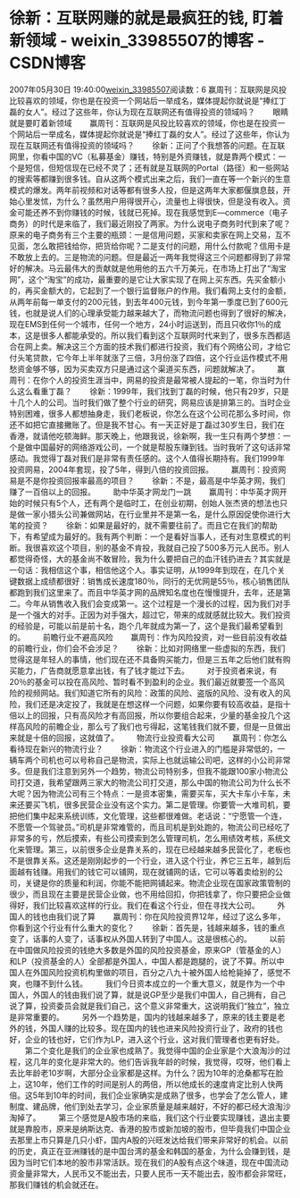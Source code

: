 # 徐新：互联网赚的就是最疯狂的钱, 盯着新领域 - weixin_33985507的博客 - CSDN博客
2007年05月30日 19:40:00[weixin_33985507](https://me.csdn.net/weixin_33985507)阅读数：6
赢周刊：互联网是风投比较喜欢的领域，你也是在投资一个网站后一举成名，媒体提起你就说是“捧红丁磊的女人”。经过了这些年，你认为现在互联网还有值得投资的领域吗？ 
　　眼睛就是要盯着新领域
　　赢周刊：互联网是风投比较喜欢的领域，你也是在投资一个网站后一举成名，媒体提起你就说是“捧红丁磊的女人”。经过了这些年，你认为现在互联网还有值得投资的领域吗？
　　徐新：正问了个我想答的问题。在互联网里，你看中国的VC（私募基金）赚钱，特别是外资赚钱，就是靠两个模式：一个是短信，但短信现在已经不灵了；还有就是互联网的Portal（路径）和一些网站的搜索等都赚到很多钱。自从这两个模式出来之后，我们一直在等一个新兴的生意模式的爆发。两年前视频和对话等都有很多人投，但是这两年大家都偃旗息鼓，开始心里发怵，为什么？虽然用户用得很开心，流量也上得很快，但是没有收入。资金可能还养不到你赚钱的时候，钱就已死掉。现在我感觉到E—commerce（电子商务）的时代是来临了，我们最近刚投了两家。为什么说电子商务时代到来了呢？原来的电子商务有三个主要的瓶颈：一是信用问题，买家和卖家在网上交易，互不见面，怎么敢把钱给你，把货给你呢？二是支付的问题，用什么付款呢？信用卡是不敢放上去的。三是物流的问题。但是最近一两年我觉得这三个问题都得到了非常好的解决。马云最伟大的贡献就是他用他的五六千万美元，在市场上打出了“淘宝网”，这个“淘宝”的成功，最重要的是它让大家实现了在网上买东西。先买金额小的，再买金额大的，它起到了一个银行监督账户的作用。我们看网上支付的金额，从两年前每一单支付的200元钱，到去年400元钱，到今年第一季度已到了600元钱，也就是说人们的心理承受能力越来越大了，而物流问题也得到了很好的解决，现在EMS到任何一个城市，任何一个地方，24小时运送到，而且只收你1％的成本，这是很多人都能承受的。所以我们看到这个互联网时代来到了，很多东西都适合在网上卖。解决这三个方面的技术我们都进行投资，我们有个网络公司，才给它付头笔贷款，它今年上半年就涨了三倍，3月份涨了四倍，这个行业运作模式不用愁资金够不够，因为买卖双方只是通过这个渠道买东西，问题就解决了。
　　赢周刊：在你个人的投资生涯当中，网易的投资是最常被人提起的一笔，你当时为什么这么看重丁磊？
　　徐新：1999年，我们找到丁磊的时候，他只有29岁，只是十几个人的公司。当时我们做了整个行业的研究，网易应该是排第三的。当时企业特别困难，很多人都想抽身走，我们老板说，你怎么在这个公司花那么多时间，你还不如把它直接撇账了。但是我不甘心。有一天正好是丁磊过30岁生日，我们在香港，就请他吃顿海鲜。那天晚上，他跟我说，徐新啊，我一生只有两个梦想：一个是做中国最好的网络游戏公司，一个就是帮股东赚到钱。当时我听了这句话非常感动。我觉得丁磊对我们是非常有责任感的。这个人值得长期持有。我们1999年投资网易，2004年套现，投了5年，得到八倍的投资回报。
　　赢周刊：投资网易是不是你投资回报率最高的项目？
　　徐新：不是，最高是中华英才网，我们赚了一百倍以上的回报。
　　助中华英才网龙门一跳
　　赢周刊：中华英才网开始的时候只有5个人，还有两个是临时工，在创业初期，创始人张杰贤的想法也只是做一家小猎头公司兼做网站，在行业里并不是第一名，是什么原因促使你进行大笔的投资？
　　徐新：如果是最好的，就不需要往前了。而且它在我们的帮助下，有希望成为最好的。我有两个判断：一个是看好当事人，还有对生意模式的判断。我很喜欢这个项目，别的基金不肯投，我就自己投了500多万元人民币。别人都觉得奇怪，大的基金尚不敢冒险，我为什么要把自己的血汗钱扔进去？其实就是一句话：我相信这个事，相信他这个人。事实证明，从1999年到现在，在几个关键数据上成绩都很好：销售成长速度180％，同行的无优网是55％，核心销售团队都跑到我们这里来了。而且中华英才网的品牌知名度也在慢慢提升，去年，还是第二。今年从销售收入我们会变成第一。这个过程是一个漫长的过程，因为我们对手是一个强大的对手。正因为对手强大，超过它，带来的成就感就比较大。我们投资的经验是，可能以前是前十名，跑个几年就成为第一了，这个是我们最希望看到的。
　　前瞻行业不避高风险
　　赢周刊：作为风险投资，对一些目前没有收益的前瞻行业，你们会不会涉足？
　　徐新：比如对网络里一些虚拟的东西，我们觉得这是年轻人的事情，他们现在还不具备购买能力，但是三五年之后他们就有购买能力，广告商就愿意拿出钱，有了钱才能过下去。
　　对于投资者来说，有20％的基金可以投在高风险、暂时看不到盈利的企业。我们最近就要签一个高风险的视频网站。我们知道它所有的风险：政策的风险、盗版的风险、没有收入的风险，我们还是决定投了，我就是在想这样一个问题，如果你要有较高收益，是指十倍以上的回报，只有高风险才有高回报，所以你要组合起来，少量的基金投几个这样高风险的前瞻企业，那么亏了我们也亏得起，这笔钱我们就不要，但是一旦做出来就是十倍的回报，这就值了。
　　物流行业投资看大公司
　　赢周刊：你怎么看待现在新兴的物流行业？
　　徐新：物流这个行业进入的门槛是非常低的，一辆车两个司机也可以号称自己是物流，实际上也就运输公司吧，这样的小公司非常多。但是我们注意到另外一个趋势，物流公司特别多，但我不能跟100家小物流公司打交道，我希望跟两三家大的物流公司打交道，那么中国的物流公司为什么长不大呢？因为物流公司有三个特点：一是资本密集，需要买车，买大卡车小卡车，未来还要买飞机，很多民营企业没有这个实力。第二是管理。你要管一大堆司机，要把他们集中起来系统训练，文化管理，这些都很难做。老话说：“宁愿管一个连，不愿管一个驾驶员。”司机是非常难管的，而且司机是到处跑的，物流公司已经吃了非常多的亏，然后摸索，有些公司摸索到怎么管理司机，怎么用绩效考核，系统文化来管理。第三，以前很多企业是靠关系的，现在已经越来越多民营化了，老板也不是很靠关系。这还是刚刚起步的一个行业，进入这个行业，养它三五年，越到后面越有钱赚。用我们的钱它可以铺网，现在就铺网的话，它可以等着卖给别的公司，关键是你的质量和利润，你能不能把网铺起来。物流企业现在国家政策管制的很少，而且现在主要是民营企业做，也不用给回扣，你把钱拿了，你只要把企业做得好，我们比较喜欢这样的行业。我们在看这个行业，但在寻找大公司。
　　外国人的钱也由我们说了算
　　赢周刊：你在风险投资界12年，经过了这么多年，你看到这个行业有什么重大的变化？
　　徐新：首先是，钱越来越多，钱的重点变了，话事的人变了，话事权从外国人转到了中国人。这是很核心的。
　　以前在中国做风险投资的钱绝大多数是外国的风险投资基金，原来GP（管基金的人）和LP（投资基金的人）全部都是外国人，中国人都是跑腿的，说了不算。所以中国人在外国风险投资机构里做的项目，百分之八九十被外国人给枪毙掉了，感觉不爽，也赚不到什么钱。
　　我们今日资本成立的一个重大意义，就是作为一个中国人，外国人的钱由我们说了算，就是说GP至少是我们中国人，自己拥有，自己说了算，投资委员会就是我们自己，这个意义非常重大，这说明我们“独立”，独立是非常重要的。
　　另外一个趋势是，国内的钱越来越多了，原来的钱主要是老外的钱，外国人赚的比较多。现在国内的钱也进来风险投资行业了，政府的钱也好，企业的钱也好，它们作为LP，进入这个行业，这对我们管理者也更有好处。
　　第二个变化是我们的企业家也成熟了。我觉得中国的企业家是个大浪淘沙的过程，这几年的变化是非常大的。他们告诉我年龄的时候，我觉得，哎呀，他们看上去比年龄老10岁啊，大部分企业家都是这样。为什么？因为10年的沧桑都写在脸上，这10年，他们工作的时间是别人的两倍，所以他成长的速度肯定比别人快两倍。这5年到10年的时间，我们企业家确实是成熟了很多，也学会了怎么管人，建制度、建品牌，他们到处去学习，企业家质量是越来越好，不好的都已经大浪淘沙淘掉了。
　　第三个感觉是A股市场的来临，我们这个行业要实现赚钱，退出主要就是靠股市，原来是纳斯达克、香港的股市或新加坡的股市，但毕竟我们中国企业去那里上市只算是几只小虾，国内A股的兴旺发达给我们带来非常好的机会。以前的历史，真正在亚洲赚钱的是中国台湾的基金和韩国的基金，为什么会赚到钱，是因为当时它们本地的股市非常活跃。现在我们的A股有点这个味道，现在中国流动资金量非常大，人民币又不能出去，只要人民币一天不能出去，股市都会非常旺，那我们赚钱的机会就还在。
